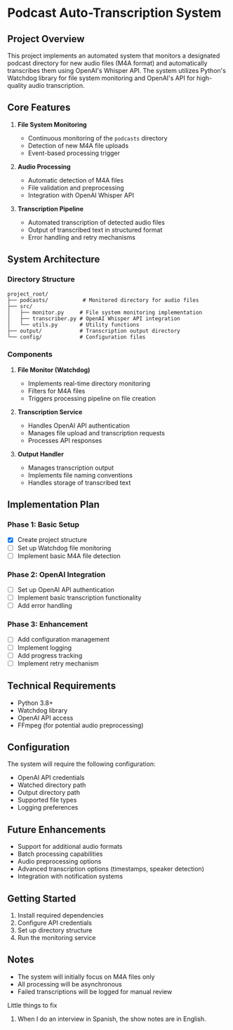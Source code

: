 # Podcast Auto-Transcription System

## Project Overview
This project implements an automated system that monitors a designated podcast directory for new audio files (M4A format) and automatically transcribes them using OpenAI's Whisper API. The system utilizes Python's Watchdog library for file system monitoring and OpenAI's API for high-quality audio transcription.

## Core Features
1. **File System Monitoring**
   - Continuous monitoring of the `podcasts` directory
   - Detection of new M4A file uploads
   - Event-based processing trigger

2. **Audio Processing**
   - Automatic detection of M4A files
   - File validation and preprocessing
   - Integration with OpenAI Whisper API

3. **Transcription Pipeline**
   - Automated transcription of detected audio files
   - Output of transcribed text in structured format
   - Error handling and retry mechanisms

## System Architecture

### Directory Structure
```
project_root/
├── podcasts/           # Monitored directory for audio files
├── src/               
│   ├── monitor.py     # File system monitoring implementation
│   ├── transcriber.py # OpenAI Whisper API integration
│   └── utils.py       # Utility functions
├── output/            # Transcription output directory
└── config/            # Configuration files
```

### Components

1. **File Monitor (Watchdog)**
   - Implements real-time directory monitoring
   - Filters for M4A files
   - Triggers processing pipeline on file creation

2. **Transcription Service**
   - Handles OpenAI API authentication
   - Manages file upload and transcription requests
   - Processes API responses

3. **Output Handler**
   - Manages transcription output
   - Implements file naming conventions
   - Handles storage of transcribed text

## Implementation Plan

### Phase 1: Basic Setup
- [x] Create project structure
- [ ] Set up Watchdog file monitoring
- [ ] Implement basic M4A file detection

### Phase 2: OpenAI Integration
- [ ] Set up OpenAI API authentication
- [ ] Implement basic transcription functionality
- [ ] Add error handling

### Phase 3: Enhancement
- [ ] Add configuration management
- [ ] Implement logging
- [ ] Add progress tracking
- [ ] Implement retry mechanism

## Technical Requirements

- Python 3.8+
- Watchdog library
- OpenAI API access
- FFmpeg (for potential audio preprocessing)

## Configuration
The system will require the following configuration:
- OpenAI API credentials
- Watched directory path
- Output directory path
- Supported file types
- Logging preferences

## Future Enhancements
- Support for additional audio formats
- Batch processing capabilities
- Audio preprocessing options
- Advanced transcription options (timestamps, speaker detection)
- Integration with notification systems

## Getting Started
1. Install required dependencies
2. Configure API credentials
3. Set up directory structure
4. Run the monitoring service

## Notes
- The system will initially focus on M4A files only
- All processing will be asynchronous
- Failed transcriptions will be logged for manual review


Little things to fix
1. When I do an interview in Spanish, the show notes are in English. 